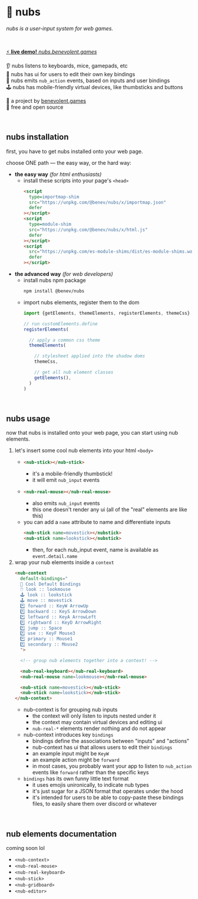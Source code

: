 
🔘 nubs
=======

*nubs is a user-input system for web games.*

<br/>

[⚡ **live demo!** *nubs.benevolent.games*](https://nubs.benevolent.games/)  

👂 nubs listens to keyboards, mice, gamepads, etc  
📝 nubs has ui for users to edit their own key bindings  
📣 nubs emits `nub_action` events, based on inputs and user bindings  
🕹️ nubs has mobile-friendly virtual devices, like thumbsticks and buttons  

👼 a project by [benevolent.games](https://benevolent.games/)  
💖 free and open source  

<br/>

## nubs installation

first, you have to get nubs installed onto your web page.

choose ONE path — the easy way, or the hard way:

- **the easy way** *(for html enthusiasts)*
  - install these scripts into your page's `<head>`
    ```html
    <script
      type=importmap-shim
      src="https://unpkg.com/@benev/nubs/x/importmap.json"
      defer
    ></script>
    <script
      type=module-shim
      src="https://unpkg.com/@benev/nubs/x/html.js"
      defer
    ></script>
    <script
      src="https://unpkg.com/es-module-shims/dist/es-module-shims.wasm.js"
      defer
    ></script>
    ```
- **the advanced way** *(for web developers)*
    - install nubs npm package
      ```sh
      npm install @benev/nubs
      ```
    - import nubs elements, register them to the dom
      ```js
      import {getElements, themeElements, registerElements, themeCss} from "@benev/nubs"

      // run customElements.define
      registerElements(

        // apply a common css theme
        themeElements(

          // stylesheet applied into the shadow doms
          themeCss,

          // get all nub element classes
          getElements(),
        )
      )
      ```

<br/>

## nubs usage

now that nubs is installed onto your web page, you can start using nub elements.

1. let's insert some cool nub elements into your html `<body>`
    - ```html
      <nub-stick></nub-stick>
      ```
      - it's a mobile-friendly thumbstick!
      - it will emit `nub_input` events
    - ```html
      <nub-real-mouse></nub-real-mouse>
      ```
      - also emits `nub_input` events
      - this one doesn't render any ui (all of the "real" elements are like this)
    - you can add a `name` attribute to name and differentiate inputs
      ```html
      <nub-stick name=movestick></nubstick>
      <nub-stick name=lookstick></nubstick>
      ```
      - then, for each nub_input event, name is available as `event.detail.name`
1. wrap your nub elements inside a `context`
    ```html
    <nub-context
      default-bindings="
      👼 Cool Default Bindings
      🖱️ look :: lookmouse
      🕹️ look :: lookstick
      🕹️ move :: movestick
      *️⃣ forward :: KeyW ArrowUp
      *️⃣ backward :: KeyS ArrowDown
      *️⃣ leftward :: KeyA ArrowLeft
      *️⃣ rightward :: KeyD ArrowRight
      *️⃣ jump :: Space
      *️⃣ use :: KeyF Mouse3
      *️⃣ primary :: Mouse1
      *️⃣ secondary :: Mouse2
      ">

      <!-- group nub elements together into a context! -->

      <nub-real-keyboard></nub-real-keyboard>
      <nub-real-mouse name=lookmouse></nub-real-mouse>

      <nub-stick name=movestick></nub-stick>
      <nub-stick name=lookstick></nub-stick>
    </nub-context>
    ```
    - nub-context is for grouping nub inputs
      - the context will only listen to inputs nested under it
      - the context may contain virtual devices and editing ui
      - `nub-real-*` elements render nothing and do not appear
    - nub-context introduces key `bindings`
      - bindings define the associations between "inputs" and "actions"
      - nub-context has ui that allows users to edit their `bindings`
      - an example input might be `KeyW`
      - an example action might be `forward`
      - in most cases, you probably want your app to listen to `nub_action` events like `forward` rather than the specific keys
    - `bindings` has its own funny little text format
      - it uses emojis unironically, to indicate nub types
      - it's just sugar for a JSON format that operates under the hood
      - it's intended for users to be able to copy-paste these bindings files, to easily share them over discord or whatever

<br/>

## nub elements documentation

coming soon lol

- `<nub-context>`
- `<nub-real-mouse>`
- `<nub-real-keyboard>`
- `<nub-stick>`
- `<nub-gridboard>`
- `<nub-editor>`
